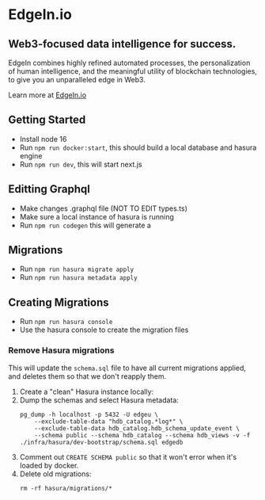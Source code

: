 # EdgeIn.io

## Web3-focused data intelligence for success.

EdgeIn combines highly refined automated processes, the personalization of human intelligence, and the meaningful utility of blockchain technologies, to give you an unparalleled edge in Web3.

Learn more at [EdgeIn.io](http://edgein.io/)

## Getting Started

- Install node 16
- Run `npm run docker:start`, this should build a local database and hasura engine
- Run `npm run dev`, this will start next.js

## Editting Graphql 

- Make changes .graphql file (NOT TO EDIT types.ts)
- Make sure a local instance of hasura is running
- Run `npm run codegen` this will generate a 

## Migrations
- Run `npm run hasura migrate apply`
- Run `npm run hasura metadata apply`

## Creating Migrations
- Run `npm run hasura console`
- Use the hasura console to create the migration files

### Remove Hasura migrations
This will update the `schema.sql` file to have all current migrations
applied, and deletes them so that we don't reapply them.
1. Create a "clean" Hasura instance locally:
1. Dump the schemas and select Hasura metadata:
   ```
   pg_dump -h localhost -p 5432 -U edgeu \
       --exclude-table-data "hdb_catalog.*log*" \
       --exclude-table-data hdb_catalog.hdb_schema_update_event \
       --schema public --schema hdb_catalog --schema hdb_views -v -f ./infra/hasura/dev-bootstrap/schema.sql edgedb
   ```
1. Comment out `CREATE SCHEMA public` so that it won't error when it's loaded by docker.
1. Delete old migrations:
   ```
   rm -rf hasura/migrations/*
   ```